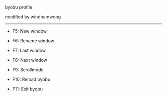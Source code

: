 byobu profile

modified by windhamwong
***********

* F5: New window

* F6: Rename window

* F7: Last window

* F8: Next window

* F9: Scrollmode

* F10: Reload byobu

* F11: Exit byobu
